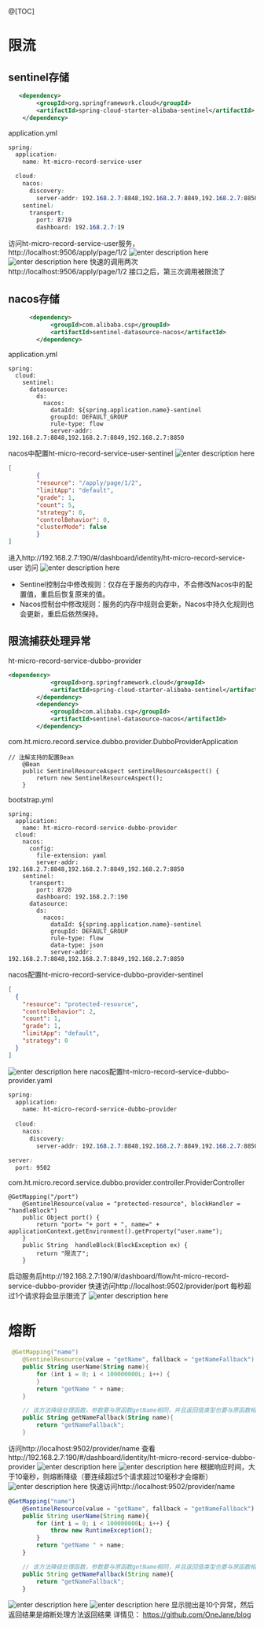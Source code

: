 @[TOC]
# 限流
## sentinel存储
 

``` xml
   <dependency>
        <groupId>org.springframework.cloud</groupId>
        <artifactId>spring-cloud-starter-alibaba-sentinel</artifactId>
    </dependency>
```
application.yml

``` css
spring:
  application:
    name: ht-micro-record-service-user

  cloud:
    nacos:
      discovery:
        server-addr: 192.168.2.7:8848,192.168.2.7:8849,192.168.2.7:8850
    sentinel:
      transport:
        port: 8719
        dashboard: 192.168.2.7:19
```
访问ht-micro-record-service-user服务，http://localhost:9506/apply/page/1/2
![enter description here](https://www.github.com/OneJane/blog/raw/master/小书匠/1565244022641.png)
![enter description here](https://www.github.com/OneJane/blog/raw/master/小书匠/1565244045582.png)
快速的调用两次http://localhost:9506/apply/page/1/2 接口之后，第三次调用被限流了

## nacos存储
  

``` xml
      <dependency>
            <groupId>com.alibaba.csp</groupId>
            <artifactId>sentinel-datasource-nacos</artifactId>
        </dependency>
```
application.yml

``` 
spring:
  cloud:
    sentinel:
      datasource:
        ds:
          nacos:
            dataId: ${spring.application.name}-sentinel
            groupId: DEFAULT_GROUP
            rule-type: flow
            server-addr: 192.168.2.7:8848,192.168.2.7:8849,192.168.2.7:8850
```
nacos中配置ht-micro-record-service-user-sentinel
![enter description here](https://www.github.com/OneJane/blog/raw/master/小书匠/1565245358260.png)

``` json
[
        {
        "resource": "/apply/page/1/2",
        "limitApp": "default",
        "grade": 1,
        "count": 5,
        "strategy": 0,
        "controlBehavior": 0,
        "clusterMode": false
        }
]
```
进入http://192.168.2.7:190/#/dashboard/identity/ht-micro-record-service-user 访问
![enter description here](https://www.github.com/OneJane/blog/raw/master/小书匠/1565245759454.png)

* Sentinel控制台中修改规则：仅存在于服务的内存中，不会修改Nacos中的配置值，重启后恢复原来的值。
* Nacos控制台中修改规则：服务的内存中规则会更新，Nacos中持久化规则也会更新，重启后依然保持。
## 限流捕获处理异常
ht-micro-record-service-dubbo-provider

``` xml
<dependency>
            <groupId>org.springframework.cloud</groupId>
            <artifactId>spring-cloud-starter-alibaba-sentinel</artifactId>
        </dependency>
        <dependency>
            <groupId>com.alibaba.csp</groupId>
            <artifactId>sentinel-datasource-nacos</artifactId>
        </dependency>
```
com.ht.micro.record.service.dubbo.provider.DubboProviderApplication

``` aspectj
// 注解支持的配置Bean
    @Bean
    public SentinelResourceAspect sentinelResourceAspect() {
        return new SentinelResourceAspect();
    }
```

bootstrap.yml

``` 
spring:
  application:
    name: ht-micro-record-service-dubbo-provider
  cloud:
    nacos:
      config:
        file-extension: yaml
        server-addr: 192.168.2.7:8848,192.168.2.7:8849,192.168.2.7:8850
    sentinel:
      transport:
        port: 8720
        dashboard: 192.168.2.7:190
      datasource:
        ds:
          nacos:
            dataId: ${spring.application.name}-sentinel
            groupId: DEFAULT_GROUP
            rule-type: flow
            data-type: json
            server-addr: 192.168.2.7:8848,192.168.2.7:8849,192.168.2.7:8850
```
nacos配置ht-micro-record-service-dubbo-provider-sentinel

``` json
[
  {
    "resource": "protected-resource",
    "controlBehavior": 2,
    "count": 1,
    "grade": 1,
    "limitApp": "default",
    "strategy": 0
  }
]
```
![enter description here](https://www.github.com/OneJane/blog/raw/master/小书匠/1565252128686.png)
nacos配置ht-micro-record-service-dubbo-provider.yaml

``` css
spring:
  application:
    name: ht-micro-record-service-dubbo-provider
  
  cloud:
    nacos:
      discovery:
        server-addr: 192.168.2.7:8848,192.168.2.7:8849,192.168.2.7:8850

server:
  port: 9502
```

com.ht.micro.record.service.dubbo.provider.controller.ProviderController

``` 
@GetMapping("/port")
    @SentinelResource(value = "protected-resource", blockHandler = "handleBlock")
    public Object port() {
        return "port= "+ port + ", name=" + applicationContext.getEnvironment().getProperty("user.name");
    }
    public String  handleBlock(BlockException ex) {
        return "限流了";
    }
```
启动服务后http://192.168.2.7:190/#/dashboard/flow/ht-micro-record-service-dubbo-provider 
快速访问http://localhost:9502/provider/port 每秒超过1个请求将会显示限流了
![enter description here](https://www.github.com/OneJane/blog/raw/master/小书匠/1565252299866.png)
# 熔断
   

``` kotlin
 @GetMapping("name")
    @SentinelResource(value = "getName", fallback = "getNameFallback")
    public String userName(String name){
        for (int i = 0; i < 100000000L; i++) {
        }
        return "getName " + name;
    }

    // 该方法降级处理函数，参数要与原函数getName相同，并且返回值类型也要与原函数相同，此外，该方法必须与原函数在同一个类中
    public String getNameFallback(String name){
        return "getNameFallback";
    }
```
访问http://localhost:9502/provider/name
查看http://192.168.2.7:190/#/dashboard/identity/ht-micro-record-service-dubbo-provider
![enter description here](https://www.github.com/OneJane/blog/raw/master/小书匠/1565254838577.png)
![enter description here](https://www.github.com/OneJane/blog/raw/master/小书匠/1565254852481.png)
根据响应时间，大于10毫秒，则熔断降级（要连续超过5个请求超过10毫秒才会熔断） 
![enter description here](https://www.github.com/OneJane/blog/raw/master/小书匠/1565254921781.png)
快速访问http://localhost:9502/provider/name

``` typescript
@GetMapping("name")
    @SentinelResource(value = "getName", fallback = "getNameFallback")
    public String userName(String name){
        for (int i = 0; i < 100000000L; i++) {
            throw new RuntimeException();
        }
        return "getName " + name;
    }

    // 该方法降级处理函数，参数要与原函数getName相同，并且返回值类型也要与原函数相同，此外，该方法必须与原函数在同一个类中
    public String getNameFallback(String name){
        return "getNameFallback";
    }
```

![enter description here](https://www.github.com/OneJane/blog/raw/master/小书匠/1565255315318.png)
![enter description here](https://www.github.com/OneJane/blog/raw/master/小书匠/1565255392581.png)
显示抛出是10个异常，然后返回结果是熔断处理方法返回结果
详情见：
https://github.com/OneJane/blog